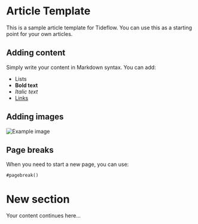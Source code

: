 # Article Template

This is a sample article template for Tideflow. You can use this as a starting point for your own articles.

## Adding content

Simply write your content in Markdown syntax. You can add:

- Lists
- **Bold text**
- *Italic text*
- [Links](https://example.com)

## Adding images

![Example image](assets/example.png)

## Page breaks

When you need to start a new page, you can use:

```
#pagebreak()
```

# New section

Your content continues here...
